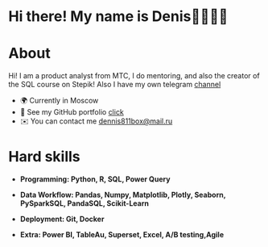 # Hi there! My name is Denis👋👨🏻‍💻



# About

Hi! I am a product analyst from MTC, I do mentoring, and also the creator of the SQL course on Stepik! Also I have my own telegram [channel](https://t.me/product_analytics_hub)


* 🌍 Currently in Moscow
* 🔧 See my GitHub portfolio [click](https://github.com/deNzik3/data_analytics_projects)
* ✉️ You can contact me  [dennis811box@mail.ru](mailto:dennis811box@mail.ru)


# Hard skills

* **Programming: Python, R, SQL, Power Query**


* **Data Workflow: Pandas, Numpy, Matplotlib, Plotly, Seaborn, PySparkSQL, PandaSQL, Scikit-Learn**

* **Deployment: Git, Docker**

* **Extra: Power BI, TableAu, Superset, Excel, A/B testing,Agile**








